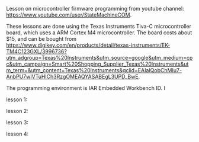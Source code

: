 Lesson on microcontroller firmware programming from youtube channel: https://www.youtube.com/user/StateMachineCOM.

These lessons are done using the Texas Instruments Tiva-C microcontroller board, which uses a ARM Cortex M4 microcontroller. The board costs about $15, and can be bought from https://www.digikey.com/en/products/detail/texas-instruments/EK-TM4C123GXL/3996736?utm_adgroup=Texas%20Instruments&utm_source=google&utm_medium=cpc&utm_campaign=Smart%20Shopping_Supplier_Texas%20Instruments&utm_term=&utm_content=Texas%20Instruments&gclid=EAIaIQobChMIu7-AnbPU7wIVTuHICh3RzgOMEAQYASABEgL3UPD_BwE.

The programming environment is IAR Embedded Workbench ID. I

lesson 1: 

lesson 2:

lesson 3:

lesson 4: 
